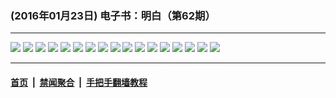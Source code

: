 ### (2016年01月23日) 电子书：明白（第62期）

---

<img src="http://qikan.minghui.org/mhqkpage/qikanimage/2016/01/22/mingbai-62-2in1-read-online1.png"/> 

<img src="http://qikan.minghui.org/mhqkpage/qikanimage/2016/01/22/mingbai-62-2in1-read-online2.png"/> 

<img src="http://qikan.minghui.org/mhqkpage/qikanimage/2016/01/22/mingbai-62-2in1-read-online3.png"/> 

<img src="http://qikan.minghui.org/mhqkpage/qikanimage/2016/01/22/mingbai-62-2in1-read-online4.png"/> 

<img src="http://qikan.minghui.org/mhqkpage/qikanimage/2016/01/22/mingbai-62-2in1-read-online5.png"/> 

<img src="http://qikan.minghui.org/mhqkpage/qikanimage/2016/01/22/mingbai-62-2in1-read-online6.png"/> 

<img src="http://qikan.minghui.org/mhqkpage/qikanimage/2016/01/22/mingbai-62-2in1-read-online7.png"/> 

<img src="http://qikan.minghui.org/mhqkpage/qikanimage/2016/01/22/mingbai-62-2in1-read-online8.png"/> 

<img src="http://qikan.minghui.org/mhqkpage/qikanimage/2016/01/22/mingbai-62-2in1-read-online9.png"/> 

<img src="http://qikan.minghui.org/mhqkpage/qikanimage/2016/01/22/mingbai-62-2in1-read-online10.png"/> 

<img src="http://qikan.minghui.org/mhqkpage/qikanimage/2016/01/22/mingbai-62-2in1-read-online11.png"/> 

<img src="http://qikan.minghui.org/mhqkpage/qikanimage/2016/01/22/mingbai-62-2in1-read-online12.png"/> 

<img src="http://qikan.minghui.org/mhqkpage/qikanimage/2016/01/22/mingbai-62-2in1-read-online13.png"/> 

<img src="http://qikan.minghui.org/mhqkpage/qikanimage/2016/01/22/mingbai-62-2in1-read-online14.png"/> 

<img src="http://qikan.minghui.org/mhqkpage/qikanimage/2016/01/22/mingbai-62-2in1-read-online15.png"/> 

<img src="http://qikan.minghui.org/mhqkpage/qikanimage/2016/01/22/mingbai-62-2in1-read-online16.png"/> 

<img src="http://qikan.minghui.org/mhqkpage/qikanimage/2016/01/22/mingbai-62-2in1-read-online17.png"/> 



---

#### [首页](../../../..) &nbsp;|&nbsp; [禁闻聚合](https://github.com/gfw-breaker/banned-news) &nbsp;|&nbsp; [手把手翻墙教程](https://github.com/gfw-breaker/guides) 